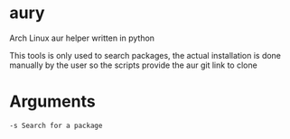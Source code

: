 # aury
Arch Linux aur helper written in python

This tools is only used to search packages, the actual installation is done manually by the user so the scripts provide the aur git link to clone

# Arguments
```
-s Search for a package
```
